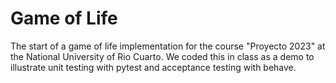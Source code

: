 # Game of Life

The start of a game of life implementation for the course "Proyecto 2023" at the National University of Rio Cuarto. We coded this in class as a demo to illustrate unit testing with pytest and acceptance testing with behave.
